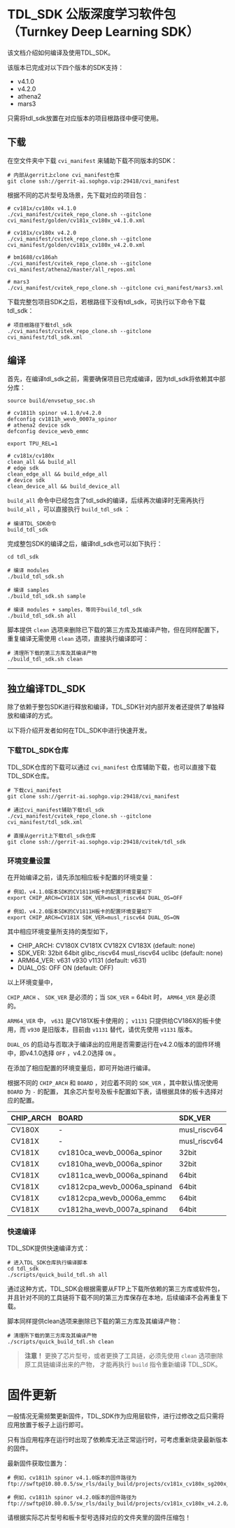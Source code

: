 # **TDL_SDK 公版深度学习软件包（Turnkey Deep Learning SDK）**

该文档介绍如何编译及使用TDL_SDK。

该版本已完成对以下四个版本的SDK支持：

- v4.1.0
- v4.2.0
- athena2
- mars3

只需将tdl_sdk放置在对应版本的项目根路径中便可使用。

## 下载

在空文件夹中下载 `cvi_manifest` 来辅助下载不同版本的SDK：

``` shell
# 内部从gerrit上clone cvi_manifest仓库
git clone ssh://gerrit-ai.sophgo.vip:29418/cvi_manifest
```

根据不同的芯片型号及场景，先下载对应的项目包：

``` shell
# cv181x/cv180x v4.1.0
./cvi_manifest/cvitek_repo_clone.sh --gitclone cvi_manifest/golden/cv181x_cv180x_v4.1.0.xml

# cv181x/cv180x v4.2.0
./cvi_manifest/cvitek_repo_clone.sh --gitclone cvi_manifest/golden/cv181x_cv180x_v4.2.0.xml

# bm1688/cv186ah
./cvi_manifest/cvitek_repo_clone.sh --gitclone cvi_manifest/athena2/master/all_repos.xml

# mars3
./cvi_manifest/cvitek_repo_clone.sh --gitclone cvi_manifest/mars3.xml
```

下载完整包项目SDK之后，若根路径下没有tdl_sdk，可执行以下命令下载tdl_sdk：

``` shell
# 项目根路径下载tdl_sdk
./cvi_manifest/cvitek_repo_clone.sh --gitclone cvi_manifest/tdl_sdk.xml
```

## 编译

首先，在编译tdl_sdk之前，需要确保项目已完成编译，因为tdl_sdk将依赖其中部分库：

``` shell
source build/envsetup_soc.sh

# cv1811h spinor v4.1.0/v4.2.0
defconfig cv1811h_wevb_0007a_spinor
# athena2 device sdk
defconfig device_wevb_emmc

export TPU_REL=1

# cv181x/cv180x
clean_all && build_all
# edge sdk
clean_edge_all && build_edge_all
# device sdk
clean_device_all && build_device_all
```

`build_all` 命令中已经包含了tdl_sdk的编译，后续再次编译时无需再执行 `build_all` ，可以直接执行 `build_tdl_sdk` ：

``` shell
# 编译TDL_SDK命令
build_tdl_sdk
```

完成整包SDK的编译之后，编译tdl_sdk也可以如下执行：

``` shell
cd tdl_sdk

# 编译 modules
./build_tdl_sdk.sh

# 编译 samples
./build_tdl_sdk.sh sample

# 编译 modules + samples，等同于build_tdl_sdk
./build_tdl_sdk.sh all
```

脚本提供 `clean` 选项来删除已下载的第三方库及其编译产物，但在同样配置下，
重复编译无需使用 `clean` 选项，直接执行编译即可：

``` shell
# 清理所下载的第三方库及其编译产物
./build_tdl_sdk.sh clean
```

---

## 独立编译TDL_SDK

除了依赖于整包SDK进行释放和编译，TDL_SDK针对内部开发者还提供了单独释放和编译的方式。

以下将介绍开发者如何在TDL_SDK中进行快速开发。

### 下载TDL_SDK仓库

TDL_SDK仓库的下载可以通过 `cvi_manifest` 仓库辅助下载，也可以直接下载TDL_SDK仓库。

``` shell
# 下载cvi_manifest
git clone ssh://gerrit-ai.sophgo.vip:29418/cvi_manifest

# 通过cvi_manifest辅助下载tdl_sdk
./cvi_manifest/cvitek_repo_clone.sh --gitclone cvi_manifest/tdl_sdk.xml
```

``` shell
# 直接从gerrit上下载tdl_sdk仓库
git clone ssh://gerrit-ai.sophgo.vip:29418/cvitek/tdl_sdk
```

### 环境变量设置

在开始编译之前，请先添加相应板卡配置的环境变量：

``` shell
# 例如，v4.1.0版本SDK的CV1811H板卡的配置环境变量如下
export CHIP_ARCH=CV181X SDK_VER=musl_riscv64 DUAL_OS=OFF

# 例如，v4.2.0版本SDK的CV1811H板卡的配置环境变量如下
export CHIP_ARCH=CV181X SDK_VER=musl_riscv64 DUAL_OS=ON
```

其中相应环境变量所支持的类型如下，

- CHIP_ARCH: CV180X CV181X CV182X CV183X (default: none)
- SDK_VER: 32bit 64bit glibc_riscv64 musl_riscv64 uclibc (default: none)
- ARM64_VER: v631 v930 v1131 (default: v631)
- DUAL_OS: OFF ON (default: OFF)

以上环境变量中，

`CHIP_ARCH` 、 `SDK_VER` 是必须的；当 `SDK_VER` = 64bit 时， `ARM64_VER` 是必须的。

`ARM64_VER` 中， `v631` 是CV181X板卡使用的； `v1131` 只提供给CV186X的板卡使用，而 `v930` 是旧版本，目前由 `v1131` 替代，请优先使用 `v1131` 版本。

`DUAL_OS` 的启动与否取决于编译出的应用是否需要运行在v4.2.0版本的固件环境中，即v4.1.0选择 `OFF` ，v4.2.0选择 `ON` 。

在添加了相应配置的环境变量后，即可开始进行编译。

根据不同的 `CHIP_ARCH` 和 `BOARD` ，对应着不同的 `SDK_VER` ，其中默认情况使用 `BOARD` 为 `-` 的配置，
其余芯片型号及板卡配置如下表，请根据具体的板卡选择对应的配置。

| CHIP_ARCH | BOARD                        | SDK_VER      |
| :-------- | :--------------------------- | :----------- |
| CV180X    | -                            | musl_riscv64 |
| CV181X    | -                            | musl_riscv64 |
| CV181X    | cv1810ca_wevb_0006a_spinor   | 32bit        |
| CV181X    | cv1810ha_wevb_0006a_spinor   | 32bit        |
| CV181X    | cv1811ca_wevb_0006a_spinand  | 64bit        |
| CV181X    | cv1812cpa_wevb_0006a_spinand | 64bit        |
| CV181X    | cv1812cpa_wevb_0006a_emmc    | 64bit        |
| CV181X    | cv1812ha_wevb_0007a_spinand  | 64bit        |

### 快速编译

TDL_SDK提供快速编译方式：

``` shell
# 进入TDL_SDK仓库执行编译脚本
cd tdl_sdk
./scripts/quick_build_tdl.sh all
```

通过这种方式，TDL_SDK会根据需要从FTP上下载所依赖的第三方库或软件包，
并且针对不同的工具链将下载不同的第三方库保存在本地，后续编译不会再重复下载。

脚本同样提供clean选项来删除已下载的第三方库及其编译产物：

``` shell
# 清理所下载的第三方库及其编译产物
./scripts/quick_build_tdl.sh clean
```

> **注意！** 更换了芯片型号，或者更换了工具链，必须先使用 `clean` 选项删除原工具链编译出来的产物，
才能再执行 `build` 指令重新编译 TDL_SDK。

# 固件更新

一般情况无需频繁更新固件，TDL_SDK作为应用层软件，进行过修改之后只需将应用放置于板子上运行即可。

只有当应用程序在运行时出现了依赖库无法正常运行时，可考虑重新烧录最新版本的固件。

最新固件获取位置为：

``` shell
# 例如，cv1811h spinor v4.1.0版本的固件路径为
ftp://swftp@10.80.0.5/sw_rls/daily_build/projects/cv181x_cv180x_sg200x_v4.1.0/latest/images/normal/soc_cv1811h_wevb_0007a_spinor/upgrade.zip

# 例如，cv1811h spinor v4.2.0版本的固件路径为
ftp://swftp@10.80.0.5/sw_rls/daily_build/projects/cv181x_cv180x_v4.2.0/latest/images/normboot/soc_cv1811h_wevb_0007a_spinor/upgrade.zip
```

请根据实际芯片型号和板卡型号选择对应的文件夹里的固件压缩包！